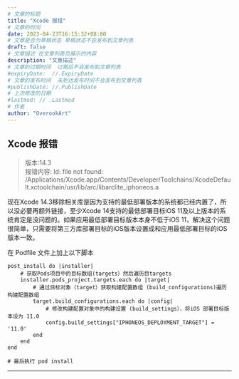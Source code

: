```yaml
---
# 文章的标题
title: "Xcode 报错"
# 文章的时间
date: 2023-04-23T16:15:32+08:00
# 文章是否为草稿状态 草稿状态不会发布到文章列表
draft: false
# 文章描述 在文章列表页展示的内容
description: "文章描述"
# 文章的过期时间  过期后不会发布到文章列表
#expiryDate:  //.ExpiryDate
# 文章的发布时间  未到达发布时间不会发布到文章列表
#publishDate: //.PublishDate
# 上次修改的日期
#lastmod: // .Lastmod
# 作者
author: "OverookArt"
---
```


## Xcode 报错  

> 版本:14.3  
> 报错内容: ld: file not found: /Applications/Xcode.app/Contents/Developer/Toolchains/XcodeDefault.xctoolchain/usr/lib/arc/libarclite_iphoneos.a  

现在Xcode 14.3移除相关库是因为支持的最低部署版本的系统都已经内置了，所以没必要再额外链接，至少Xcode 14支持的最低部署目标iOS 11及以上版本的系统肯定是没问题的。如果应用最低部署目标版本本身不低于iOS 11，解决这个问题很简单，只需要将第三方库部署目标的iOS版本设置成和应用最低部署目标的iOS版本一致。

在 Podfile 文件上加上以下脚本  

``` shell
post_install do |installer|
    # 获取Pods项目中的目标数组(targets）然后遍历目targets
    installer.pods_project.targets.each do |target|
        # 通过目标对象（target）获取构建配置数组 (build_configurations)遍历构建配置数组
        target.build_configurations.each do |config|
            # 修改构建配置对象中的构建设置 (build_settings），将iOS 部署目标版本设为 11.0
            config.build_settings["IPHONEOS_DEPLOYMENT_TARGET"] = '11.0'
        end
    end
end

# 最后执行 pod install
```

---
